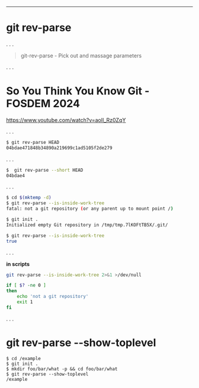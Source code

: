 ---

<!--
* git rev-parse
* [n] beschreibung von der man-page
* [n] you think you know git by Scott Chacon (Co-founder of Github)
* [n] wozu: revision anzeigen
* [n] wozu: auch in kurz
* [n] wozu: innerhalb von einem arbeitsverzeichnis
* [n] sehr nützlich um scripte zu beenden wenn nicht in einem arbeitsverzeichnis; funktioniert in unterordner
* [n] wozu: --show-toplevel um git-repository-workdir-root zu finden

* [n] git describe
-->

# git rev-parse 

. . .

> git-rev-parse - Pick out and massage parameters

. . . 

# So You Think You Know Git - FOSDEM 2024

https://www.youtube.com/watch?v=aolI_Rz0ZqY

. . . 

```bash
$ git rev-parse HEAD
04bdae471848b34890a219699c1ad5105f2de279
```

. . . 

```bash
$  git rev-parse --short HEAD
04bdae4
```

. . .

```bash
$ cd $(mktemp -d)
$ git rev-parse --is-inside-work-tree
fatal: not a git repository (or any parent up to mount point /)

$ git init .
Initialized empty Git repository in /tmp/tmp.7lKOFtTB5X/.git/

$ git rev-parse --is-inside-work-tree
true
```

. . . 

**in scripts**

```sh
git rev-parse --is-inside-work-tree 2>&1 >/dev/null

if [ $? -ne 0 ]
then
    echo 'not a git repository'
    exit 1
fi
```

. . .

# git rev-parse --show-toplevel

```
$ cd /example
$ git init .
$ mkdir foo/bar/what -p && cd foo/bar/what 
$ git rev-parse --show-toplevel
/example
```
